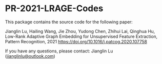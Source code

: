 # PR-2021-LRAGE-Codes

This package contains the source code for the following paper:

Jianglin Lu, Hailing Wang, Jie Zhou, Yudong Chen, Zhihui Lai, Qinghua Hu,
Low-Rank Adaptive Graph Embedding for Unsupervised Feature Extraction, Pattern Recognition, 2021
https://doi.org/10.1016/j.patcog.2020.107758

If you have any questions, please contact:  Jianglin Lu (jianglinlu@outlook.com)
